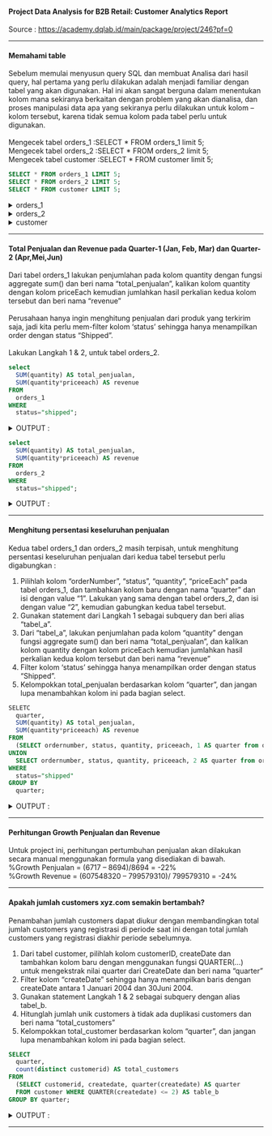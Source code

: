 #### Project Data Analysis for B2B Retail: Customer Analytics Report
Source : https://academy.dqlab.id/main/package/project/246?pf=0

----

#### Memahami table
Sebelum memulai menyusun query SQL dan membuat Analisa dari hasil query, hal pertama yang perlu dilakukan adalah menjadi familiar dengan tabel yang akan digunakan. Hal ini akan sangat berguna dalam menentukan kolom mana sekiranya berkaitan dengan problem yang akan dianalisa, dan proses manipulasi data apa yang sekiranya perlu dilakukan untuk kolom – kolom tersebut, karena tidak semua kolom pada tabel perlu untuk digunakan.</br>
</br>
Mengecek tabel orders_1 :SELECT * FROM orders_1 limit 5;</br>
Mengecek tabel orders_2 :SELECT * FROM orders_2 limit 5;</br>
Mengecek tabel customer :SELECT * FROM customer limit 5;

```sql
SELECT * FROM orders_1 LIMIT 5;
SELECT * FROM orders_2 LIMIT 5;
SELECT * FROM customer LIMIT 5;
```

<details>
<summary markdown="span">orders_1</summary>

| orderNumber | orderDate  | requiredDate | shippedDate | status  | customerID | productCode | quantity | priceeach |
|-------------|------------|--------------|-------------|---------|------------|-------------|----------|-----------|
|       10234 | 2004-03-30 | 2004-04-05   | 2004-04-02  | Shipped |        412 | S72_1253    |       40 |     45690 |
|       10234 | 2004-03-30 | 2004-04-05   | 2004-04-02  | Shipped |        412 | S700_2047   |       29 |     83280 |
|       10234 | 2004-03-30 | 2004-04-05   | 2004-04-02  | Shipped |        412 | S24_3816    |       31 |     78830 |
|       10234 | 2004-03-30 | 2004-04-05   | 2004-04-02  | Shipped |        412 | S24_3420    |       25 |     65090 |
|       10234 | 2004-03-30 | 2004-04-05   | 2004-04-02  | Shipped |        412 | S24_2841    |       44 |     67140 |

</details>

<details>
<summary markdown="span">orders_2</summary>

| orderNumber | orderDate  | requiredDate | shippedDate | status  | customerID | productCode | quantity | priceeach |
|-------------|------------|--------------|-------------|---------|------------|-------------|----------|-----------|
|       10235 | 2004-04-02 | 2004-04-12   | 2004-04-06  | Shipped |        260 | S18_2581    |       24 |     81950 |
|       10235 | 2004-04-02 | 2004-04-12   | 2004-04-06  | Shipped |        260 | S24_1785    |       23 |     89720 |
|       10235 | 2004-04-02 | 2004-04-12   | 2004-04-06  | Shipped |        260 | S24_3949    |       33 |     55270 |
|       10235 | 2004-04-02 | 2004-04-12   | 2004-04-06  | Shipped |        260 | S24_4278    |       40 |     63030 |
|       10235 | 2004-04-02 | 2004-04-12   | 2004-04-06  | Shipped |        260 | S32_1374    |       41 |     90900 |

</details>

<details>
<summary markdown="span">customer</summary>

| customerID | customerName               | contactLastName | contactFirstName | city      | country   | createDate |
|------------|----------------------------|-----------------|------------------|-----------|-----------|------------|
|        103 | Atelier graphique          | Schmitt         | Carine           | Nantes    | France    | 2004-02-05 |
|        112 | Signal Gift Stores         | King            | Jean             | Las Vegas | USA       | 2004-02-05 |
|        114 | Australian Collectors, Co. | Ferguson        | Peter            | Melbourne | Australia | 2004-02-20 |
|        119 | La Rochelle Gifts          | Labrune         | Janine           | Nantes    | France    | 2004-02-05 |
|        121 | Baane Mini Imports         | Bergulfsen      | Jonas            | Stavern   | Norway    | 2004-02-05 |

</details>

----

#### Total Penjualan dan Revenue pada Quarter-1 (Jan, Feb, Mar) dan Quarter-2 (Apr,Mei,Jun)
Dari tabel orders_1 lakukan penjumlahan pada kolom quantity dengan fungsi aggregate sum() dan beri nama “total_penjualan”, kalikan kolom quantity dengan kolom priceEach kemudian jumlahkan hasil perkalian kedua kolom tersebut dan beri nama “revenue”</br>
</br>
Perusahaan hanya ingin menghitung penjualan dari produk yang terkirim saja, jadi kita perlu mem-filter kolom ‘status’ sehingga hanya menampilkan order dengan status “Shipped”.</br>
</br>
Lakukan Langkah 1 & 2, untuk tabel orders_2.</br>

```sql
select 
  SUM(quantity) AS total_penjualan, 
  SUM(quantity*priceeach) AS revenue
FROM 
  orders_1
WHERE 
  status="shipped";
```

<details>
<summary markdown="span">OUTPUT :</summary>
  
| total_penjualan | revenue   |
|-----------------|-----------|
|            8694 | 799579310 |

</details>

```sql
select 
  SUM(quantity) AS total_penjualan, 
  SUM(quantity*priceeach) AS revenue
FROM 
  orders_2
WHERE 
  status="shipped";
```
  
<details>
<summary markdown="span">OUTPUT :</summary>

| total_penjualan | revenue   |
|-----------------|-----------|
|            6717 | 607548320 |

</details>

----

#### Menghitung persentasi keseluruhan penjualan
Kedua tabel orders_1 dan orders_2 masih terpisah, untuk menghitung persentasi keseluruhan penjualan dari kedua tabel tersebut perlu digabungkan :</br>
1. Pilihlah kolom “orderNumber”, “status”, “quantity”, “priceEach” pada tabel orders_1, dan tambahkan kolom baru dengan nama “quarter” dan isi dengan value “1”. Lakukan yang sama dengan tabel orders_2, dan isi dengan value “2”, kemudian gabungkan kedua tabel tersebut.</br>
2. Gunakan statement dari Langkah 1 sebagai subquery dan beri alias “tabel_a”.</br>
3. Dari “tabel_a”, lakukan penjumlahan pada kolom “quantity” dengan fungsi aggregate sum() dan beri nama “total_penjualan”, dan kalikan kolom quantity dengan kolom priceEach kemudian jumlahkan hasil perkalian kedua kolom tersebut dan beri nama “revenue”</br>
4. Filter kolom ‘status’ sehingga hanya menampilkan order dengan status “Shipped”.</br>
5. Kelompokkan total_penjualan berdasarkan kolom “quarter”, dan jangan lupa menambahkan kolom ini pada bagian select.

```sql
SELETC 
  quarter, 
  SUM(quantity) AS total_penjualan,
  SUM(quantity*priceeach) AS revenue
FROM
  (SELECT ordernumber, status, quantity, priceeach, 1 AS quarter from orders_1
UNION
  SELECT ordernumber, status, quantity, priceeach, 2 AS quarter from orders_2) AS table_a
WHERE 
  status="shipped"
GROUP BY 
  quarter;
```
<details>
<summary markdown="span">OUTPUT :</summary>
  
| quarter | total_penjualan | revenue   |
|---------|-----------------|-----------|
|       1 |            8694 | 799579310 |
|       2 |            6717 | 607548320 |
  
</details>

----

#### Perhitungan Growth Penjualan dan Revenue
Untuk project ini, perhitungan pertumbuhan penjualan akan dilakukan secara manual menggunakan formula yang disediakan di bawah.
</br>
%Growth Penjualan = (6717 – 8694)/8694 = -22%</br>
%Growth Revenue = (607548320 – 799579310)/ 799579310 = -24%

----

#### Apakah jumlah customers xyz.com semakin bertambah?
Penambahan jumlah customers dapat diukur dengan membandingkan total jumlah customers yang registrasi di periode saat ini dengan total jumlah customers yang registrasi diakhir periode sebelumnya.</br>
1. Dari tabel customer, pilihlah kolom customerID, createDate dan tambahkan kolom baru dengan menggunakan fungsi QUARTER(…) untuk mengekstrak nilai quarter dari CreateDate dan beri nama “quarter”</br>
2. Filter kolom “createDate” sehingga hanya menampilkan baris dengan createDate antara 1 Januari 2004 dan 30Juni 2004.</br>
3. Gunakan statement Langkah 1 & 2 sebagai subquery dengan alias tabel_b.</br>
4. Hitunglah jumlah unik customers à tidak ada duplikasi customers dan beri nama “total_customers”</br>
5. Kelompokkan total_customer berdasarkan kolom “quarter”, dan jangan lupa menambahkan kolom ini pada bagian select.

```sql
SELECT 
  quarter, 
  count(distinct customerid) AS total_customers
FROM
  (SELECT customerid, createdate, quarter(createdate) AS quarter 
  FROM customer WHERE QUARTER(createdate) <= 2) AS table_b
GROUP BY quarter;
```

<details>
<summary markdown="span">OUTPUT :</summary>

| quarter | total_customers |
|---------|-----------------|
|       1 |              43 |
|       2 |              35 |


</details>

----

####



